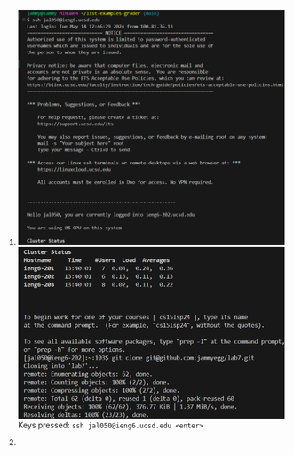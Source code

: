 1. ![Image](Step1.png)
   ![Image](Step1.2.png)
   Keys pressed: ``ssh jal050@ieng6.ucsd.edu <enter>``
   
3. 
